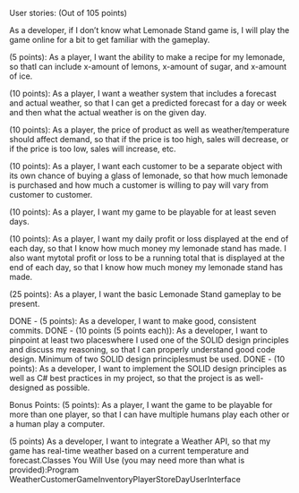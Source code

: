 User stories: (Out of 105 points)

As a developer, if I don’t know what Lemonade Stand game is, I will play the game online for a bit to get familiar with the gameplay.

(5 points): As a player, I want the ability to make a recipe for my lemonade, so thatI can include x-amount of lemons, x-amount of sugar, and x-amount of ice. 

(10 points): As a player, I want a weather system that includes a forecast and actual weather, so that I can get a predicted forecast for a day or week and then what the actual weather is on the given day.

(10 points): As a player, the price of product as well as weather/temperature should affect demand, so that if the price is too high, sales will decrease, or if the price is too low, sales will increase, etc. 

(10 points): As a player, I want each customer to be a separate object with its own chance of buying a glass of lemonade, so that how much lemonade is purchased and how much a customer is willing to pay will vary from customer to customer.

(10 points): As a player, I want my game to be playable for at least seven days.

(10 points): As a player, I want my daily profit or loss displayed at the end of each day, so that I know how much money my lemonade stand has made. I also want mytotal profit or loss to be a running total that is displayed at the end of each day, so that I know how much money my lemonade stand has made. 

(25 points): As a player, I want the basic Lemonade Stand gameplay to be present.


DONE - (5 points): As a developer, I want to make good, consistent commits.
DONE - (10 points (5 points each)): As a developer, I want to pinpoint at least two placeswhere I used one of the SOLID design principles and discuss my reasoning, so that I can properly understand good code design. Minimum of two SOLID design principlesmust be used. 
DONE - (10 points): As a developer, I want to implement the SOLID design principles as well as C# best practices in my project, so that the project is as well-designed as possible.

Bonus Points:
(5 points): As a player, I want the game to be playable for more than one player, so that I can have multiple humans play each other or a human play a computer.

(5 points) As a developer, I want to integrate a Weather API, so that my game has real-time weather based on a current temperature and forecast.Classes You Will Use (you may need more than what is provided):Program WeatherCustomerGameInventoryPlayerStoreDayUserInterface